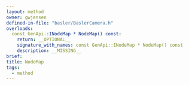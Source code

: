 ```yaml
---
layout: method
owner: gwjensen
defined-in-file: "basler/BaslerCamera.h"
overloads:
  const GenApi::INodeMap * NodeMap() const:
    return: __OPTIONAL__
    signature_with_names: const GenApi::INodeMap * NodeMap() const
    description: __MISSING__
brief:
title: NodeMap
tags:
  - method
---
```

